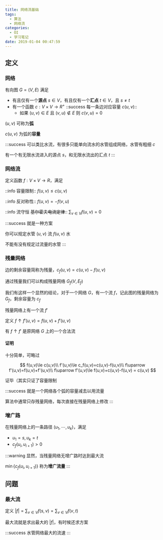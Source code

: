 ```yaml
---
title: 网络流基础
tags:
  - 算法
  - 网络流
categories:
  - OI
  - 学习笔记
date: 2019-01-04 00:47:59
---
```


## 定义

### 网络

有向图 $G=(V,E)$ 满足

- 有且仅有一个**源点** $s \in V$，有且仅有一个**汇点** $t \in V$，且 $s\not = t$
- 有一个函数 $c: V \times V \to R^+$ ::success 每一条边对应容量 $c(u,v)$::
  - 如果 $(u,v) \in E$ 且 $(v,u)\not\in E$ 则 $c(v,u) = 0$

$(u,v)$ 可称为**弧**

$c(u,v)$ 为弧的**容量**

:::success
可以类比水流，有很多只能单向流水的水管组成网络，水管有粗细 $c$

有一个有无限水流进入的源点 $s$，和无限水流出的汇点 $t$
:::

<!-- more -->

### 网络流

定义函数 $f: V \times V \to R$，满足

::info 容量限制:: $f(u,v)\le c(u,v)$

::info 反对称性:: $f(u,v) = -f(v,u)$ 

::info 流守恒 ~~基尔霍夫电流定律~~:: $\sum_{v\in V} f(u,v) = 0$

:::success
就是一种方案

你可以规定水管 $(u,v)$ 流 $f(u,v)$ 水

不能有没有规定过流量的水管
:::

### 残量网络

边的剩余容量简称为残量，$c_f(u,v) = c(u,v) - f(u,v)$

通过残量我们可以构成残量网络 $G_f(V, E_f)$

我们有这样一个显然的结论，对于一个网络 $G$，有一个流 $f$，记此图的残量网络为 $G_f$，剩余容量为 $c_f$

残量网络上有一个流 $f'$

定义 $f\uparrow f'(u,v)=f(u,v)+f'(u,v)$

有 $f\uparrow f'$ 是原网络 $G$ 上的一个合法流

#### 证明

十分简单，可略过

$$
f(u,v)\le c(u,v)\\
f'(u,v)\le c_f(u,v)=c(u,v)-f(u,v)\\
f\uparrow f'(u,v)=f(u,v)+f'(u,v)\\
f\uparrow f'(u,v)\le f(u,v)+c(u,v)-f(u,v) = c(u,v)
$$

证毕（其实只证了容量限制

:::success
就是一个网络各个弧的容量减去以用流量

算法中通常只存残量网络，每次直接在残量网络上修改
:::

### 增广路

在残量网络上的一条路径 $(u_1, \cdots, u_k)$，满足

- $u_1 = s, u_k = t$
- $c_f(u_i, u_{i+1}) > 0$

:::warning
显然，当残量网络无增广路时达到最大流

$\min\{c_f(u_i,u_{i+1})\}$ 称为**增广流量**
:::


## 问题

### 最大流

定义 $\left | f \right | = \sum_{v\in V} f(s,v) = \sum_{v\in V} f(v, t)$

最大流就是求出最大的 $\left | f \right |$，有时候还求方案

:::success
水管网络最大的流速
:::

